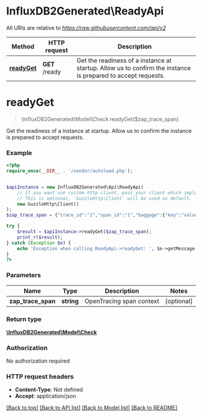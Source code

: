 # InfluxDB2Generated\ReadyApi

All URIs are relative to *https://raw.githubusercontent.com/api/v2*

Method | HTTP request | Description
------------- | ------------- | -------------
[**readyGet**](ReadyApi.md#readyGet) | **GET** /ready | Get the readiness of a instance at startup. Allow us to confirm the instance is prepared to accept requests.


# **readyGet**
> \InfluxDB2Generated\Model\Check readyGet($zap_trace_span)

Get the readiness of a instance at startup. Allow us to confirm the instance is prepared to accept requests.

### Example
```php
<?php
require_once(__DIR__ . '/vendor/autoload.php');


$apiInstance = new InfluxDB2Generated\Api\ReadyApi(
    // If you want use custom http client, pass your client which implements `GuzzleHttp\ClientInterface`.
    // This is optional, `GuzzleHttp\Client` will be used as default.
    new GuzzleHttp\Client()
);
$zap_trace_span = {"trace_id":"1","span_id":"1","baggage":{"key":"value"}}; // string | OpenTracing span context

try {
    $result = $apiInstance->readyGet($zap_trace_span);
    print_r($result);
} catch (Exception $e) {
    echo 'Exception when calling ReadyApi->readyGet: ', $e->getMessage(), PHP_EOL;
}
?>
```

### Parameters

Name | Type | Description  | Notes
------------- | ------------- | ------------- | -------------
 **zap_trace_span** | **string**| OpenTracing span context | [optional]

### Return type

[**\InfluxDB2Generated\Model\Check**](../Model/Check.md)

### Authorization

No authorization required

### HTTP request headers

 - **Content-Type**: Not defined
 - **Accept**: application/json

[[Back to top]](#) [[Back to API list]](../../README.md#documentation-for-api-endpoints) [[Back to Model list]](../../README.md#documentation-for-models) [[Back to README]](../../README.md)

